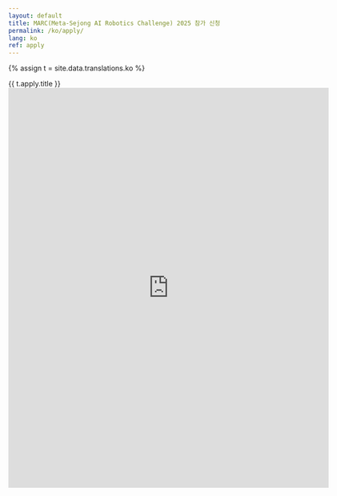 ```yaml
---
layout: default
title: MARC(Meta-Sejong AI Robotics Challenge) 2025 참가 신청
permalink: /ko/apply/
lang: ko
ref: apply
---
```


{% assign t = site.data.translations.ko %}

<div class="title" id="apply">{{ t.apply.title }}</div>

<div id="apply-form">
   <iframe width="640px" height="800px" src="https://forms.office.com/r/rHHZ6Rz8CY?embed=true" frameborder="0" marginwidth="0" marginheight="0" allowfullscreen webkitallowfullscreen mozallowfullscreen msallowfullscreen> </iframe>
</div>
